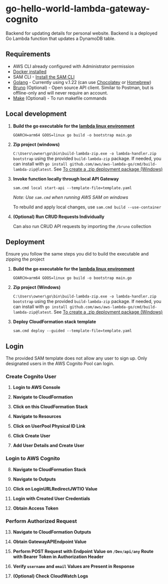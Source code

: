 # go-hello-world-lambda-gateway-cognito

Backend for updating details for personal website. Backend is a deployed Go Lambda function that updates a DynamoDB table.

## Requirements

* AWS CLI already configured with Administrator permission
* [Docker installed](https://www.docker.com/community-edition)
* SAM CLI - [Install the SAM CLI](https://docs.aws.amazon.com/serverless-application-model/latest/developerguide/serverless-sam-cli-install.html)
* [Golang](https://golang.org) - Currently using v.1.22 (can use [Chocolatey](https://community.chocolatey.org/packages/golang) or [Homebrew](https://formulae.brew.sh/formula/go))
* [Bruno](https://www.usebruno.com/) (Optional) - Open source API client. Similar to Postman, but is offline-only and will never require an account. 
* [Make](https://www.gnu.org/software/make/) (Optional) - To run makefile commands 

## Local development

1. **Build the go executable for the [lambda linux environment](https://docs.aws.amazon.com/lambda/latest/dg/golang-package.html)**
    ```shell
    GOARCH=arm64 GOOS=linux go build -o bootstrap main.go
    ```

2. **Zip project (windows)**

    `C:\Users\owner\go\bin\build-lambda-zip.exe -o lambda-handler.zip bootstrap` using the provided `build-lambda-zip` package. If needed, you can install with `go install github.com/aws/aws-lambda-go/cmd/build-lambda-zip@latest`. See [To create a .zip deployment package (Windows)](https://docs.aws.amazon.com/lambda/latest/dg/golang-package.html)

3. **Invoke function locally through local API Gateway**
    ```shell
    sam.cmd local start-api --template-file=template.yaml
    ```

    *Note: Use `sam.cmd` when running AWS SAM on windows*

    To rebuild and apply local changes, use `sam.cmd build --use-container`

4. **(Optional) Run CRUD Requests Individually**
    
    Can also run CRUD API requests by importing the `/bruno` collection

## Deployment

Ensure you follow the same steps you did to build the executable and zipping the project

1. **Build the go executable for the [lambda linux environment](https://docs.aws.amazon.com/lambda/latest/dg/golang-package.html)**
    ```shell
    GOARCH=arm64 GOOS=linux go build -o bootstrap main.go
    ```

2. **Zip project (Windows)**

    `C:\Users\owner\go\bin\build-lambda-zip.exe -o lambda-handler.zip bootstrap` using the provided `build-lambda-zip` package. If needed, you can install with `go install github.com/aws/aws-lambda-go/cmd/build-lambda-zip@latest`. See [To create a .zip deployment package (Windows)](https://docs.aws.amazon.com/lambda/latest/dg/golang-package.html)

3. **Deploy CloudFormation stack template**
    ```shell
    sam.cmd deploy --guided --template-file=template.yaml
    ```

## Login

The provided SAM template does not allow any user to sign up. Only designated users in the AWS Cognito Pool can login.

### Create Cognito User

1. **Login to AWS Console**

2. **Navigate to CloudFormation**

3. **Click on this CloudFormation Stack**

4. **Navigate to Resources** 

5. **Click on UserPool Physical ID Link**

6. **Click Create User**

7. **Add User Details and Create User**

### Login to AWS Cognito

8. **Navigate to CloudFormation Stack**

9. **Navigate to Outputs**

10. **Click on LoginURLRedirectJWTIO Value**

11. **Login with Created User Credentials**

12. **Obtain Access Token**

### Perform Authorized Request

13. **Navigate to CloudFormation Outputs**

14. **Obtain GatewayAPIEndpoint Value**

15. **Perform POST Request with Endpoint Value on `/Dev/api/any` Route with Bearer Token in Authorization Header**

16. **Verify `username` and `email` Values are Present in Response**

17. **(Optional) Check CloudWatch Logs**